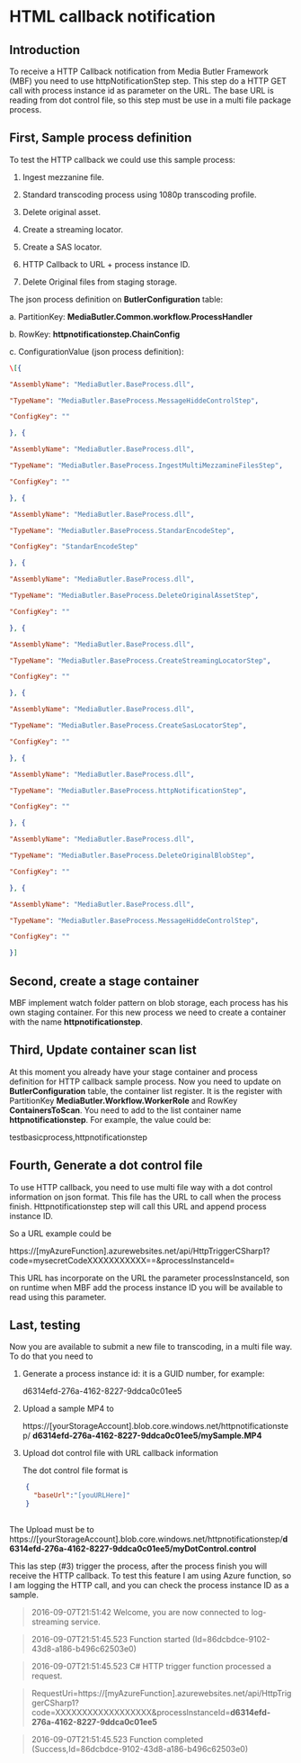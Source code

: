 
HTML callback notification
==========================

Introduction
------------

To receive a HTTP Callback notification from Media Butler Framework
(MBF) you need to use httpNotificationStep step. This step do a HTTP GET
call with process instance id as parameter on the URL. The base URL is
reading from dot control file, so this step must be use in a multi file
package process.

First, Sample process definition
--------------------------------

To test the HTTP callback we could use this sample process:

1.  Ingest mezzanine file.

2.  Standard transcoding process using 1080p transcoding profile.

3.  Delete original asset.

4.  Create a streaming locator.

5.  Create a SAS locator.

6.  HTTP Callback to URL + process instance ID.

7.  Delete Original files from staging storage.

The json process definition on **ButlerConfiguration** table:

a.  PartitionKey: **MediaButler.Common.workflow.ProcessHandler**

b.  RowKey: **httpnotificationstep.ChainConfig**

c.  ConfigurationValue (json process definition):
```json
\[{

"AssemblyName": "MediaButler.BaseProcess.dll",

"TypeName": "MediaButler.BaseProcess.MessageHiddeControlStep",

"ConfigKey": ""

}, {

"AssemblyName": "MediaButler.BaseProcess.dll",

"TypeName": "MediaButler.BaseProcess.IngestMultiMezzamineFilesStep",

"ConfigKey": ""

}, {

"AssemblyName": "MediaButler.BaseProcess.dll",

"TypeName": "MediaButler.BaseProcess.StandarEncodeStep",

"ConfigKey": "StandarEncodeStep"

}, {

"AssemblyName": "MediaButler.BaseProcess.dll",

"TypeName": "MediaButler.BaseProcess.DeleteOriginalAssetStep",

"ConfigKey": ""

}, {

"AssemblyName": "MediaButler.BaseProcess.dll",

"TypeName": "MediaButler.BaseProcess.CreateStreamingLocatorStep",

"ConfigKey": ""

}, {

"AssemblyName": "MediaButler.BaseProcess.dll",

"TypeName": "MediaButler.BaseProcess.CreateSasLocatorStep",

"ConfigKey": ""

}, {

"AssemblyName": "MediaButler.BaseProcess.dll",

"TypeName": "MediaButler.BaseProcess.httpNotificationStep",

"ConfigKey": ""

}, {

"AssemblyName": "MediaButler.BaseProcess.dll",

"TypeName": "MediaButler.BaseProcess.DeleteOriginalBlobStep",

"ConfigKey": ""

}, {

"AssemblyName": "MediaButler.BaseProcess.dll",

"TypeName": "MediaButler.BaseProcess.MessageHiddeControlStep",

"ConfigKey": ""

}]
```
Second, create a stage container
--------------------------------

MBF implement watch folder pattern on blob storage, each process has his
own staging container. For this new process we need to create a
container with the name **httpnotificationstep**.

Third, Update container scan list
---------------------------------

At this moment you already have your stage container and process
definition for HTTP callback sample process. Now you need to update on
**ButlerConfiguration** table, the container list register. It is the
register with PartitionKey **MediaButler.Workflow.WorkerRole** and
RowKey **ContainersToScan**. You need to add to the list container name
**httpnotificationstep**. For example, the value could be:

testbasicprocess,httpnotificationstep

Fourth, Generate a dot control file
-----------------------------------

To use HTTP callback, you need to use multi file way with a dot control
information on json format. This file has the URL to call when the
process finish. Httpnotificationstep step will call this URL and append
process instance ID.

So a URL example could be

https://\[myAzureFunction\].azurewebsites.net/api/HttpTriggerCSharp1?code=mysecretCodeXXXXXXXXXXX==&processInstanceId=

This URL has incorporate on the URL the parameter processInstanceId, son
on runtime when MBF add the process instance ID you will be available to
read using this parameter.

Last, testing
-------------

Now you are available to submit a new file to transcoding, in a multi
file way. To do that you need to

1.  Generate a process instance id: it is a GUID number, for example:

    d6314efd-276a-4162-8227-9ddca0c01ee5

2.  Upload a sample MP4 to

    https://\[yourStorageAccount\].blob.core.windows.net/httpnotificationstep/
    **d6314efd-276a-4162-8227-9ddca0c01ee5/mySample.MP4**

3.  Upload dot control file with URL callback information

    The dot control file format is
```json
    {
      "baseUrl":"[youURLHere]"
    }
    
```

  The Upload must be to
  https://\[yourStorageAccount\].blob.core.windows.net/httpnotificationstep/**d6314efd-276a-4162-8227-9ddca0c01ee5/myDotControl.control**

This las step (\#3) trigger the process, after the process finish you
will receive the HTTP callback. To test this feature I am using Azure
function, so I am logging the HTTP call, and you can check the process
instance ID as a sample.

>2016-09-07T21:51:42 Welcome, you are now connected to log-streaming service.

>2016-09-07T21:51:45.523 Function started (Id=86dcbdce-9102-43d8-a186-b496c62503e0)

>2016-09-07T21:51:45.523 C\# HTTP trigger function processed a request.

>RequestUri=https://\[myAzureFunction\].azurewebsites.net/api/HttpTriggerCSharp1?code=XXXXXXXXXXXXXXXXXX&processInstanceId=**d6314efd-276a-4162-8227-9ddca0c01ee5**

>2016-09-07T21:51:45.523 Function completed (Success,Id=86dcbdce-9102-43d8-a186-b496c62503e0)
